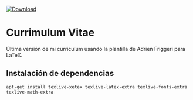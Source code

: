 [![Download](https://img.shields.io/badge/Download-PDF-blue.svg)](https://github.com/Bigomby/curriculum-vitae/releases/download/1.1/curriculum-vitae_1.1.pdf)

# Currimulum Vitae
Última versión de mi curriculum usando la plantilla de Adrien Friggeri para LaTeX.

## Instalación de dependencias

```
apt-get install texlive-xetex texlive-latex-extra texlive-fonts-extra texlive-math-extra
```
